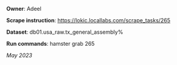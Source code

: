 **Owner**: Adeel
 
**Scrape instruction**: https://lokic.locallabs.com/scrape_tasks/265

**Dataset**: db01.usa_raw.tx_general_assembly%

**Run commands**: hamster grab 265

_May 2023_
